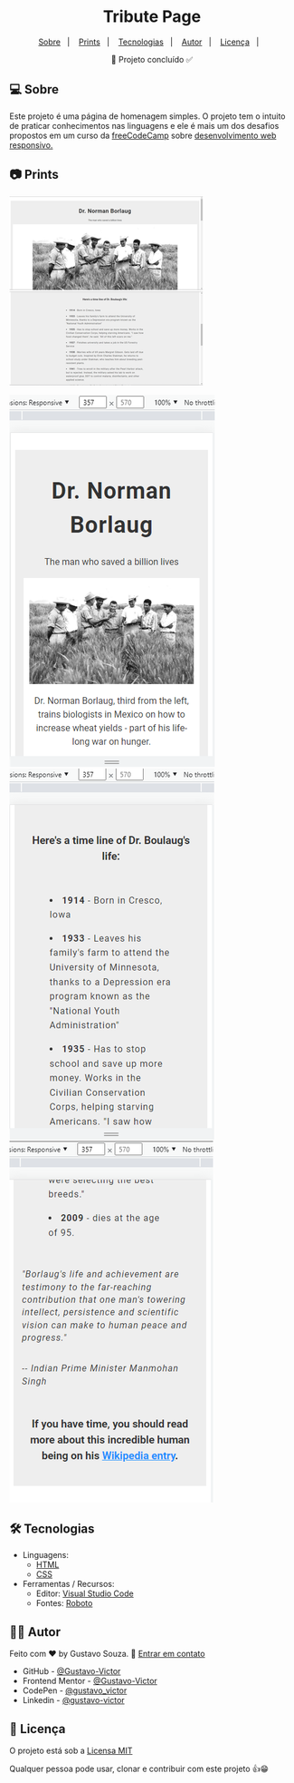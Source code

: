 <h1 align='center'>Tribute Page</h1>

<p align="center">
  <a href="#-sobre">Sobre</a>&nbsp;&nbsp;&nbsp;|&nbsp;&nbsp;&nbsp;
  <a href="#-prints">Prints</a>&nbsp;&nbsp;&nbsp;|&nbsp;&nbsp;&nbsp;
  <a href="#-tecnologias">Tecnologias</a>&nbsp;&nbsp;&nbsp;|&nbsp;&nbsp;&nbsp;
    <a href="#-autor">Autor</a>&nbsp;&nbsp;&nbsp;|&nbsp;&nbsp;&nbsp;
  <a href="#-licença">Licença</a>&nbsp;&nbsp;&nbsp;|&nbsp;&nbsp;&nbsp;
</p>

<p align='center'>🚀 Projeto concluído ✅</p>


## 💻 Sobre

Este projeto é uma página de homenagem simples. O projeto tem o intuito de praticar conhecimentos nas linguagens e ele é mais um dos desafios propostos em um curso da [freeCodeCamp](https://www.freecodecamp.org/) sobre [desenvolvimento web responsivo.](https://www.freecodecamp.org/learn/2022/responsive-web-design/)


## 📷 Prints

![img](./src/img/desktop.png) ![img](./src/img/desktop2.png)

![img](./src/img/mobile.png) ![img](./src/img/mobile2.png) ![img](./src/img/mobile3.png)




## 🛠 Tecnologias

- Linguagens: 
    - [HTML](https://developer.mozilla.org/pt-BR/docs/Web/HTML) 
    - [CSS](https://developer.mozilla.org/pt-BR/docs/Web/CSS)
- Ferramentas / Recursos: 
    - Editor: [Visual Studio Code](https://code.visualstudio.com/)
    - Fontes: [Roboto](https://fonts.google.com/specimen/Roboto)


## 🦸‍♂️ Autor

Feito com ❤️ by Gustavo Souza. 👋 [Entrar em contato](https://www.linkedin.com/in/gustavo-victor-575b93206/)

- GitHub - [@Gustavo-Victor](https://github.com/Gustavo-Victor)
- Frontend Mentor - [@Gustavo-Victor](https://www.frontendmentor.io/profile/Gustavo-Victor)
- CodePen - [@gustavo_victor](https://codepen.io/gustavo_victor)
- Linkedin - [@gustavo-victor](https://www.linkedin.com/in/gustavo-victor-575b93206/)


## 📝 Licença 

O projeto está sob a [Licensa MIT](./LICENSE) 

Qualquer pessoa pode usar, clonar e contribuir com este projeto 👍😁 

